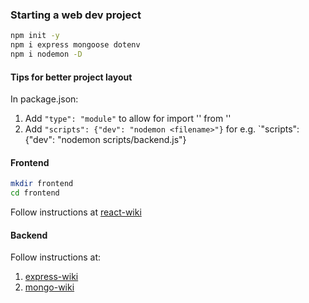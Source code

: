 ### Starting a web dev project
```bash
npm init -y
npm i express mongoose dotenv
npm i nodemon -D
```
#### Tips for better project layout
In package.json:
1. Add `"type": "module"` to allow for import '<function>' from '<module>'
2. Add `"scripts": {"dev": "nodemon <filename>"}` for e.g. `"scripts": {"dev": "nodemon scripts/backend.js"}

#### Frontend
```bash
mkdir frontend
cd frontend
```
Follow instructions at [react-wiki](https://github.com/schrodingerslemur/tech-wiki/blob/main/docs/web-dev/react.md)

#### Backend
Follow instructions at:
1. [express-wiki](https://github.com/schrodingerslemur/tech-wiki/blob/main/docs/web-dev/express.md)
2. [mongo-wiki](https://github.com/schrodingerslemur/tech-wiki/blob/main/docs/web-dev/mongo.md)
